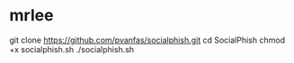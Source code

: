 # mrlee
git clone https://github.com/pvanfas/socialphish.git
cd SocialPhish
chmod +x socialphish.sh
./socialphish.sh
